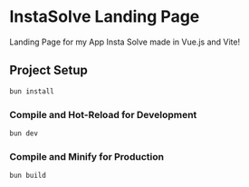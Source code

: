 # InstaSolve Landing Page

Landing Page for my App Insta Solve made in Vue.js and Vite!

## Project Setup

```sh
bun install
```

### Compile and Hot-Reload for Development

```sh
bun dev
```

### Compile and Minify for Production

```sh
bun build
```

